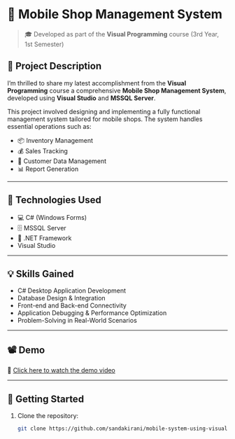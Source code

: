 # 📱 Mobile Shop Management System

> 🎓 Developed as part of the **Visual Programming** course (3rd Year, 1st Semester)

## 📝 Project Description

I’m thrilled to share my latest accomplishment from the **Visual Programming** course a comprehensive **Mobile Shop Management System**, developed using **Visual Studio** and **MSSQL Server**.

This project involved designing and implementing a fully functional management system tailored for mobile shops. The system handles essential operations such as:

- 📦 Inventory Management  
- 💰 Sales Tracking  
- 👥 Customer Data Management  
- 📊 Report Generation

---

## 🔧 Technologies Used

- 💻 C# (Windows Forms)
- 🗄️ MSSQL Server
- 🧩 .NET Framework
- Visual Studio

---

## 💡 Skills Gained

- C# Desktop Application Development
- Database Design & Integration
- Front-end and Back-end Connectivity
- Application Debugging & Performance Optimization
- Problem-Solving in Real-World Scenarios

---

## 📽️ Demo

🎥 [Click here to watch the demo video](https://www.linkedin.com/posts/vihangi-sandakirani_university-visualprogramming-project-activity-7228647200124215296-oONX?utm_source=share&utm_medium=member_desktop&rcm=ACoAADvXYMkB57HmQhefMC2-tLEEPej6tEDn7Xw)

---


## 🚀 Getting Started

1. Clone the repository:
   ```bash
   git clone https://github.com/sandakirani/mobile-system-using-visual-studio.git
